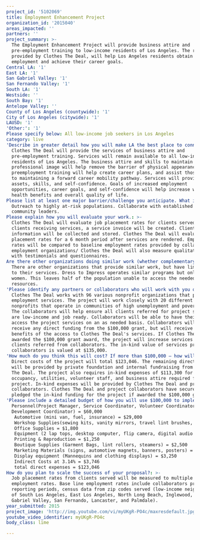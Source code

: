 ```yaml
---
project_id: '5102069'
title: Employment Enhancement Project
organization_id: '2015040'
areas_impacted: ''
partners: ''
project_summary: >-
  The Employment Enhancement Project will provide business attire and
  pre-employment training to low-income residents of Los Angeles. The resources
  provided by Clothes The Deal, will help Los Angeles residents obtain
  employment and achieve their career goals.
Central LA: '1'
East LA: '1'
San Gabriel Valley: '1'
San Fernando Valley: '1'
South LA: '1'
Westside: ''
South Bay: '1'
Antelope Valley: ''
County of Los Angeles (countywide): '1'
City of Los Angeles (citywide): '1'
LAUSD: '1'
'Other:': '1'
Please specify below: All low-income job seekers in Los Angeles
category: live
'Describe in greater detail how you will make LA the best place to connect:': >-
  Clothes The Deal will provide the services of business attire and
  pre-employment training. Services will remain available to all low-income
  residents of Los Angeles. The business attire and skills to maintain a
  professional image will help remove the barrier of physical appearance. The
  preemployment training will help create career plans, and assist those served
  to maintaining a forward career mobility pathway. Services will provide needed
  assets, skills, and self-confidence. Goals of increased employment
  opportunities, career goals, and self-confidence will help increase wages,
  health benefits and overall quality of life.
Please list at least one major barrier/challenge you anticipate. What is your strategy for overcoming these obstacles?: >-
  Outreach to highly at-risk populations. Collaborate with established npo's and
  community leaders.
Please explain how you will evaluate your work.: >-
  Clothes The Deal will evaluate job placement rates for clients served. For all
  clients receiving services, a service invoice will be created. Clients contact
  information will be collected and stored. Clothes The Deal will evaluate job
  placement rates for a 6 month period after services are rendered. Employment
  rates will be compared to baseline employment rates provided by collaborating
  employment organizations/ Clothes the Deal will also measure qualitative data
  with testimonials and questionnaires.
Are there other organizations doing similar work (whether complementary or competitive)? What is unique about your proposed approach?: >-
  There are other organizations that provide similar work, but have limitations
  to their services. Dress to Impress operates similar programs but only serve
  women. This leaves half of the population unable to access the needed
  resources.
'Please identify any partners or collaborators who will work with you on this project. How much of the $100,000 grant award will each partner receive?': >-
  Clothes The Deal works with 96 various nonprofit organizations that provide
  employment services. The project will work closely with 20 different
  nonprofits that operate in communities of high unemployment and poverty rates.
  The collaborators will help ensure all clients referred for project services
  are low-income and job ready. Collaborators will be able to have their clients
  access the project services on an as needed basis. Collaborators will not
  receive any direct funding from the $100,000 grant, but will receive in-kind
  benefits of the access to Clothes The Deal's services. If Clothes The Deal is
  awarded the $100,000 grant award, the project will increase services to 1,000
  clients referred from collaborators. The in-kind value of services provided to
  collaborators is valued at $135,000.
'How much do you think this will cost? If more than $100,000 – how will you cover the additional costs?': >-
  Direct costs of the project will total $123,046. The remaining direct costs
  will be provided by private foundation and internal fundraising from Clothes
  The Deal. The project also requires in-kind expenses of $113,300 for
  occupancy, utilities, volunteer staff, and business attire required for the
  project. In-kind expenses will be provided by Clothes The Deal and project
  collaborators. Clothes The Deal and project collaborators have secured and
  pledged the in-kind funding for the project if awarded the $100,000 grant.
'Please include a detailed budget of how you will use $100,000 to implement this project.': >-
  Personnel(Project Manager, Service Coordinator, Volunteer Coordinator,
  Development Coordinator) = $60,000
   Automotive (mini van, fuel, insurance) = $29,000
   Workshop Supplies(sewing kits, vanity mirrors, travel lint brushes, beauty & hygiene products) = $10,000
   Office Supplies = $1,800
   Equipment (2 lap tops, desktop computer, flip camera, digital audio recorder, projector) = $8,000
   Printing & Reproduction = $1,250
   Boutique Supplies (Garment Bags, lint rollers, steamers) = $2,500
   Marketing Materials (signs, automotive magnets, banners, posters) = $3,500
   Display equipment (Mannequins and clothing displays) = $3,250
   Indirect Costs at 3.14% = $3,746
   total direct expenses = $123,046
How do you plan to scale the success of your proposal?: >-
  Job placement rates from clients served will be measured to multiple base line
  employment rates. Base line employment rates include collaborators previous
  reporting periods, census data from zip codes served (low-income neighborhoods
  of South Los Angeles, East Los Angeles, North Long Beach, Inglewood, San
  Gabriel Valley, San Fernando, Lancaster, and Palmdale).
year_submitted: 2015
project_image: 'http://img.youtube.com/vi/myUKgR-PO4c/maxresdefault.jpg'
youtube_video_identifier: myUKgR-PO4c
body_class: lime

---
```

